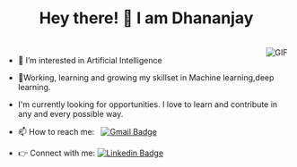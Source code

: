 <h1 align="center">Hey there! 👋 I am Dhananjay</h1>
<br />
<img align="right" alt="GIF" src="https://media.giphy.com/media/13HgwGsXF0aiGY/giphy.gif" />



- 👀 I’m interested in Artificial Intelligence
  
- 🌱Working, learning and growing my skillset in Machine learning,deep learning.
  
- I'm currently looking for opportunities. I love to learn and contribute in any and every possible way.
  
- 📫 How to reach me: &nbsp;&nbsp;[![Gmail Badge](https://img.shields.io/badge/-Gmail-c14438?style=flat-square&logo=Gmail&logoColor=white&link=mailto:dkgurav0101@gmail.com)](mailto:dkgurav0101@gmail.com)
- 👉 Connect with me: [![Linkedin Badge](https://img.shields.io/badge/-Dhananjay%20Gurav-blue?style=flat-square&logo=Linkedin&logoColor=white&link=https://www.linkedin.com/in/dhananjay-gurav-77a42a219/)](https://www.linkedin.com/in/dhananjay-gurav-77a42a219/)


